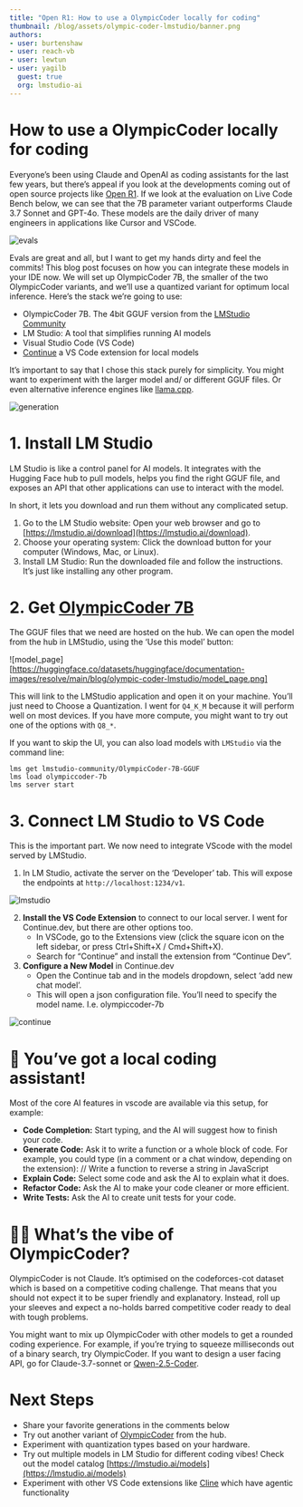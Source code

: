 ```yaml
---
title: "Open R1: How to use a OlympicCoder locally for coding"
thumbnail: /blog/assets/olympic-coder-lmstudio/banner.png
authors:
- user: burtenshaw
- user: reach-vb
- user: lewtun
- user: yagilb
  guest: true
  org: lmstudio-ai
---
```


# How to use a OlympicCoder locally for coding

Everyone’s been using Claude and OpenAI as coding assistants for the last few years, but there’s appeal if you look at the developments coming out of open source projects like [Open R1](https://huggingface.co/open-r1). If we look at the evaluation on Live Code Bench below, we can see that the 7B parameter variant outperforms Claude 3.7 Sonnet and GPT-4o. These models are the daily driver of many engineers in applications like Cursor and VSCode.

![evals](https://huggingface.co/datasets/huggingface/documentation-images/resolve/main/blog/olympic-coder-lmstudio/lcb-evals.png)

Evals are great and all, but I want to get my hands dirty and feel the commits\! This blog post focuses on how you can integrate these models in your IDE now. We will set up OlympicCoder 7B, the smaller of the two OlympicCoder variants, and we’ll use a quantized variant for optimum local inference. Here’s the stack we’re going to use:

* OlympicCoder 7B. The 4bit GGUF version from the [LMStudio Community](https://huggingface.co/lmstudio-community/OlympicCoder-7B-GGUF)  
* LM Studio: A tool that simplifies running AI models  
* Visual Studio Code (VS Code)  
* [Continue](https://www.continue.dev/) a VS Code extension for local models

It’s important to say that I chose this stack purely for simplicity. You might want to experiment with the larger model and/ or different GGUF files. Or even alternative inference engines like [llama.cpp](https://github.com/ggml-org/llama.cpp). 

![generation](https://huggingface.co/datasets/huggingface/documentation-images/resolve/main/blog/olympic-coder-lmstudio/generation.gif)

# 1\. Install LM Studio

LM Studio is like a control panel for AI models. It integrates with the Hugging Face hub to pull models, helps you find the right GGUF file, and exposes an API that other applications can use to interact with the model.

In short, it lets you download and run them without any complicated setup.

1. Go to the LM Studio website: Open your web browser and go to [https://lmstudio.ai/download](https://lmstudio.ai/download).  
2. Choose your operating system: Click the download button for your computer (Windows, Mac, or Linux).  
3. Install LM Studio: Run the downloaded file and follow the instructions. It’s just like installing any other program.

# 2\. Get [OlympicCoder 7B](https://huggingface.co/open-r1/OlympicCoder-7B)

The GGUF files that we need are hosted on the hub. We can open the model from the hub in LMStudio, using the ‘Use this model’ button:

![model_page][https://huggingface.co/datasets/huggingface/documentation-images/resolve/main/blog/olympic-coder-lmstudio/model_page.png]

This will link to the LMStudio application and open it on your machine. You’ll just need to Choose a Quantization. I went for `Q4_K_M` because it will perform well on most devices. If you have more compute, you might want to try out one of the options with `Q8_*`.

If you want to skip the UI, you can also load models with `LMStudio` via the command line:

```
lms get lmstudio-community/OlympicCoder-7B-GGUF
lms load olympiccoder-7b
lms server start
```

# 3\. Connect LM Studio to VS Code

This is the important part. We now need to integrate VScode with the model served by LMStudio.

1. In LM Studio, activate the server on the ‘Developer’ tab. This will expose the endpoints at `http://localhost:1234/v1`.

![lmstudio](https://huggingface.co/datasets/huggingface/documentation-images/resolve/main/blog/olympic-coder-lmstudio/lm-studio.png)

2. **Install the VS Code Extension** to connect to our local server. I went for Continue.dev, but there are other options too.  
   * In VSCode, go to the Extensions view (click the square icon on the left sidebar, or press Ctrl+Shift+X / Cmd+Shift+X).  
   * Search for “Continue” and install the extension from “Continue Dev”.  
3. **Configure a New Model** in Continue.dev  
   * Open the Continue tab and in the models dropdown, select ‘add new chat model’.  
   * This will open a json configuration file. You’ll need to specify the model name. I.e. olympiccoder-7b

![continue](https://huggingface.co/datasets/huggingface/documentation-images/resolve/main/blog/olympic-coder-lmstudio/continue_dev.png)

# 🚀 You’ve got a local coding assistant\!

Most of the core AI features in vscode are available via this setup, for example:

* **Code Completion:** Start typing, and the AI will suggest how to finish your code.  
* **Generate Code:** Ask it to write a function or a whole block of code. For example, you could type (in a comment or a chat window, depending on the extension): // Write a function to reverse a string in JavaScript  
* **Explain Code:** Select some code and ask the AI to explain what it does.  
* **Refactor Code:** Ask the AI to make your code cleaner or more efficient.  
* **Write Tests:** Ask the AI to create unit tests for your code.

# 🏋️‍♀️ What’s the vibe of OlympicCoder?

OlympicCoder is not Claude. It’s optimised on the codeforces-cot dataset which is based on a competitive coding challenge. That means that you should not expect it to be super friendly and explanatory. Instead, roll up your sleeves and expect a no-holds barred competitive coder ready to deal with tough problems. 

You might want to mix up OlympicCoder with other models to get a rounded coding experience. For example, if you’re trying to squeeze milliseconds out of a binary search, try OlympicCoder. If you want to design a user facing API, go for Claude-3.7-sonnet or [Qwen-2.5-Coder](https://huggingface.co/Qwen/Qwen2.5-Coder-32B-Instruct).

# Next Steps

- Share your favorite generations in the comments below  
- Try out another variant of [OlympicCoder](https://huggingface.co/collections/open-r1/olympiccoder-67d0927b5ee0dde083bed8cd) from the hub.  
- Experiment with quantization types based on your hardware.   
- Try out multiple models in LM Studio for different coding vibes\! Check out the model catalog [https://lmstudio.ai/models](https://lmstudio.ai/models)  
- Experiment with other VS Code extensions like [Cline](https://github.com/cline/cline) which have agentic functionality